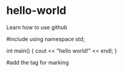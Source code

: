 # hello-world
Learn how to use github

#include <iostream>
using namespace std;

int main()
{
  cout << "hello world!" << endl;
}

#add the tag for marking
